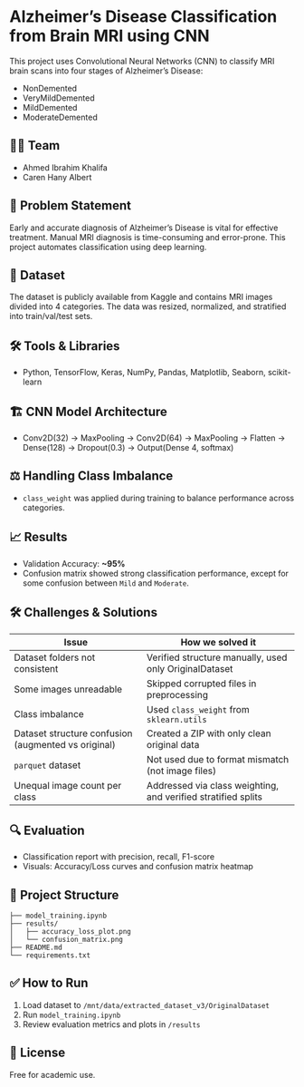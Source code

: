 # Alzheimer’s Disease Classification from Brain MRI using CNN

This project uses Convolutional Neural Networks (CNN) to classify MRI brain scans into four stages of Alzheimer’s Disease:
- NonDemented
- VeryMildDemented
- MildDemented
- ModerateDemented

## 👨‍🔬 Team
- Ahmed Ibrahim Khalifa
- Caren Hany Albert

## 📌 Problem Statement
Early and accurate diagnosis of Alzheimer’s Disease is vital for effective treatment. Manual MRI diagnosis is time-consuming and error-prone. This project automates classification using deep learning.

## 🧠 Dataset
The dataset is publicly available from Kaggle and contains MRI images divided into 4 categories. The data was resized, normalized, and stratified into train/val/test sets.

## 🛠️ Tools & Libraries
- Python, TensorFlow, Keras, NumPy, Pandas, Matplotlib, Seaborn, scikit-learn

## 🏗️ CNN Model Architecture
- Conv2D(32) → MaxPooling → Conv2D(64) → MaxPooling → Flatten → Dense(128) → Dropout(0.3) → Output(Dense 4, softmax)

## ⚖️ Handling Class Imbalance
- `class_weight` was applied during training to balance performance across categories.

## 📈 Results
- Validation Accuracy: **~95%**
- Confusion matrix showed strong classification performance, except for some confusion between `Mild` and `Moderate`.

## 🛠️ Challenges & Solutions

| Issue | How we solved it |
|-------|------------------|
| Dataset folders not consistent | Verified structure manually, used only OriginalDataset |
| Some images unreadable | Skipped corrupted files in preprocessing |
| Class imbalance | Used `class_weight` from `sklearn.utils` |
| Dataset structure confusion (augmented vs original) | Created a ZIP with only clean original data |
| `parquet` dataset | Not used due to format mismatch (not image files) |
| Unequal image count per class | Addressed via class weighting, and verified stratified splits |

## 🔍 Evaluation
- Classification report with precision, recall, F1-score
- Visuals: Accuracy/Loss curves and confusion matrix heatmap

## 📂 Project Structure

```
├── model_training.ipynb
├── results/
│   ├── accuracy_loss_plot.png
│   └── confusion_matrix.png
├── README.md
└── requirements.txt
```

## ✅ How to Run
1. Load dataset to `/mnt/data/extracted_dataset_v3/OriginalDataset`
2. Run `model_training.ipynb`
3. Review evaluation metrics and plots in `/results`

## 📄 License
Free for academic use.
